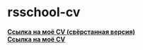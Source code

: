 # rsschool-cv

[**Ссылка на моё CV (свёрстанная версия)**](https://Valeria110.github.io/rsschool-cv/)\
[**Ссылка на моё CV**](https://Valeria110.github.io/rsschool-cv/cv)